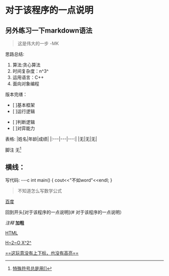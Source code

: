 # 对于该程序的一点说明
## 另外练习一下markdown语法


>这是伟大的一步 -MK

思路总结:

1. 算法:贪心算法
2. 时间复杂度：n^3^
3. 运用语言：C++
4. 面向对象编程

版本完缮：
- [ ]基本框架
- [ ]运行逻辑
* [ ]判断逻辑
* [ ]对弈能力

表格:
|姓名|年龄|成绩|
|:---|---|---:|
|无|无|无|

脚注
无[^5]

[^5]:特殊符号总是用[]

横线：
---

写代码:
---c
int main()
{
cout<<"不如word"<<endl;
}

>不知道怎么写数学公式
$$$$

[百度][id]


[id]:bing.com"cheat"



回到开头[对于该程序的一点说明](# 对于该程序的一点说明）



*注释* **加粗**


<u>HTML<u>
  
  
H~2~O    X^2^

==这玩意没有上下标，也没有高亮==
